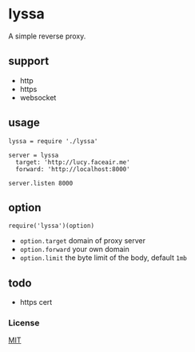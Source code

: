 # lyssa

A simple reverse proxy.

## support

* http
* https
* websocket

## usage

    lyssa = require './lyssa'

    server = lyssa
      target: 'http://lucy.faceair.me'
      forward: 'http://localhost:8000'

    server.listen 8000

## option

`require('lyssa')(option)`

- `option.target` domain of proxy server
- `option.forward` your own domain
- `option.limit` the byte limit of the body, default `1mb`

## todo

* https cert

### License

[MIT](License)
